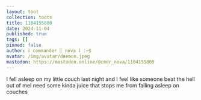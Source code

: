 ```yaml
---
layout: toot
collection: toots
title: 1104155800
date: 2024-11-04
published: true
tags: []
pinned: false
author: ⸸ commander ░ nova ⸸ :~$
avatar: /img/avatar/daemon.jpeg
mastodon: https://mastodon.online/@cmdr_nova/1104155800
---
```


I fell asleep on my little couch last night and I feel like someone beat the hell out of meI need some kinda juice that stops me from falling asleep on couches
